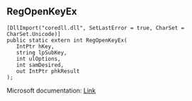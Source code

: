 ## RegOpenKeyEx

```
[DllImport("coredll.dll", SetLastError = true, CharSet = CharSet.Unicode)]
public static extern int RegOpenKeyEx(
   IntPtr hKey,
   string lpSubKey,
   int ulOptions,
   int samDesired,
   out IntPtr phkResult
);
```

Microsoft documentation: [Link](https://docs.microsoft.com/en-us/windows/win32/api/winreg/nf-winreg-regopenkeyexw)
